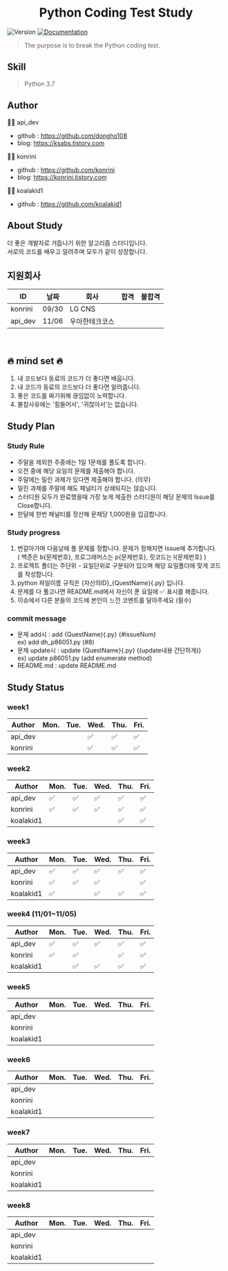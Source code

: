 <h1 align="center"> Python Coding Test Study </h1>
<p>
  <img alt="Version" src="https://img.shields.io/badge/version-1.0-blue.svg?cacheSeconds=2592000" />
  <a href="https://github.com/dongho108/breaking-codingtest" target="_blank">
    <img alt="Documentation" src="https://img.shields.io/badge/documentation-yes-brightgreen.svg" />
  </a>
</p>

>  The purpose is to break the Python coding test.


## Skill
> Python 3.7 <br>


## Author

:man_technologist:  api_dev

* github : https://github.com/dongho108
* blog: https://ksabs.tistory.com

:woman_technologist:  konrini

* github : https://github.com/konrini
* blog: https://konrini.tistory.com

:man_technologist:  koalakid1

* github : https://github.com/koalakid1

## About Study
더 좋은 개발자로 거듭나기 위한 알고리즘 스터디입니다.
<br>
서로의 코드를 배우고 알려주며 모두가 같이 성장합니다.
<br>

## 지원회사
|ID|날짜|회사|합격|불합격|
|---|---|------|---|---|
|konrini|09/30|LG CNS|||
|api_dev|11/06|우아한테크코스|||
<br>

## :fire: mind set :fire:
1. 내 코드보다 동료의 코드가 더 좋다면 배웁니다.
2. 내 코드가 동료의 코드보다 더 좋다면 알려줍니다.
3. 좋은 코드를 짜기위해 끊임없이 노력합니다.
4. 불참사유에는 '힘들어서', '귀찮아서'는 없습니다.

## Study Plan
### Study Rule
* 주말을 제외한 주중에는 1일 1문제를 풀도록 합니다.
* 오전 중에 해당 요일의 문제를 제출해야 합니다.
* 주말에는 밀린 과제가 있다면 제출해야 합니다. (의무)
* 밀린 과제를 주말에 해도 패널티가 상쇄되지는 않습니다.
* 스터디원 모두가 완료했을때 가장 늦게 제출한 스터디원이 해당 문제의 Issue를 Close합니다.
* 한달에 한번 패널티를 정산해 문제당 1,000원을 입금합니다.

### Study progress
1. 번갈아가며 다음날에 풀 문제를 정합니다. 문제가 정해지면 Issue에 추가합니다. <br>
( 백준은 b{문제번호}, 프로그래머스는 p{문제번호}, 릿코드는 l{문제번호} )
2. 프로젝트 폴더는 주단위 - 요일단위로 구분되어 있으며 해당 요일폴더에 맞게 코드를 작성합니다.
3. python 파일이름 규칙은 {자신의ID}_{QuestName}{.py} 입니다.
4. 문제를 다 풀고나면 README.md에서 자신이 푼 요일에 :white_check_mark: 표시를 해줍니다.
5. 이슈에서 다른 분들의 코드에 본인이 느낀 코멘트를 달아주세요 (필수)

### commit message
* 문제 add시 : add {QuestName}{.py} {#issueNum}\
ex) add dh_p86051.py (#8)
* 문제 update시 : update {QuestName}{.py} {(update내용 간단하게)}\
ex) update p86051.py (add enumerate method)
* README.md : update README.md

## Study Status
### week1

|Author|Mon.|Tue.|Wed.|Thu.|Fri.|
|------|---|---|---|---|---|
|api_dev|||:white_check_mark:|:white_check_mark:|:white_check_mark:|
|konrini|||:white_check_mark:|:white_check_mark:|:white_check_mark:|

### week2
|Author|Mon.|Tue.|Wed.|Thu.|Fri.|
|------|---|---|---|---|---|
|api_dev|:white_check_mark:|:white_check_mark:|:white_check_mark:|:white_check_mark:|:white_check_mark:|
|konrini|:white_check_mark:|:white_check_mark:|:white_check_mark:|:white_check_mark:|:white_check_mark:|
|koalakid1||||:white_check_mark:|:white_check_mark:|

### week3
|Author|Mon.|Tue.|Wed.|Thu.|Fri.|
|------|---|---|---|---|---|
|api_dev|:white_check_mark:|:white_check_mark:|:white_check_mark:|:white_check_mark:|:white_check_mark:|
|konrini|:white_check_mark:|:white_check_mark:|:white_check_mark:||:white_check_mark:|
|koalakid1|:white_check_mark:||:white_check_mark:|:white_check_mark:|:white_check_mark:|

### week4 (11/01~11/05)
|Author|Mon.|Tue.|Wed.|Thu.|Fri.|
|------|---|---|---|---|---|
|api_dev|:white_check_mark:|:white_check_mark:|:white_check_mark:|:white_check_mark:|:white_check_mark:|
|konrini|:white_check_mark:|:white_check_mark:||:white_check_mark:|:white_check_mark:|
|koalakid1||:white_check_mark:|:white_check_mark:|:white_check_mark:|:white_check_mark:|

### week5
|Author|Mon.|Tue.|Wed.|Thu.|Fri.|
|------|---|---|---|---|---|
|api_dev||||||
|konrini||||||
|koalakid1||||||

### week6
|Author|Mon.|Tue.|Wed.|Thu.|Fri.|
|------|---|---|---|---|---|
|api_dev||||||
|konrini||||||
|koalakid1||||||

### week7
|Author|Mon.|Tue.|Wed.|Thu.|Fri.|
|------|---|---|---|---|---|
|api_dev||||||
|konrini||||||
|koalakid1||||||

### week8
|Author|Mon.|Tue.|Wed.|Thu.|Fri.|
|------|---|---|---|---|---|
|api_dev||||||
|konrini||||||
|koalakid1||||||
